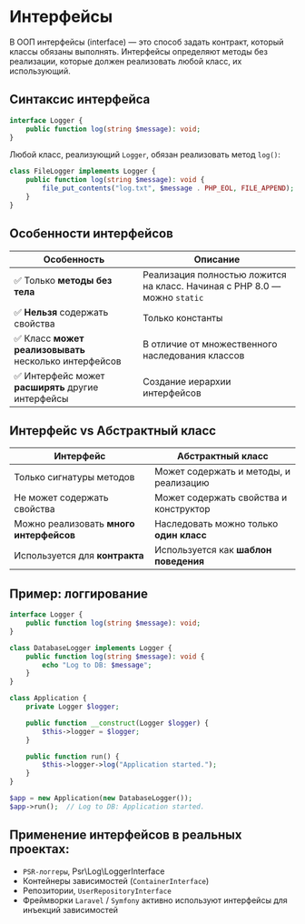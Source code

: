 # Интерфейсы
В ООП интерфейсы (interface) — это способ задать контракт, который классы обязаны выполнять. Интерфейсы определяют методы без реализации, которые должен реализовать любой класс, их использующий.

## Синтаксис интерфейса
```php
interface Logger {
    public function log(string $message): void;
}
```

Любой класс, реализующий `Logger`, обязан реализовать метод `log()`:
```php
class FileLogger implements Logger {
    public function log(string $message): void {
        file_put_contents("log.txt", $message . PHP_EOL, FILE_APPEND);
    }
}
```

## Особенности интерфейсов
| Особенность                                           | Описание                                                                  |
| ----------------------------------------------------- | ------------------------------------------------------------------------- |
| ✅ Только **методы без тела**                          | Реализация полностью ложится на класс. Начиная с PHP 8.0 — можно `static` |
| ✅ **Нельзя** содержать свойства                       | Только константы                                                          |
| ✅ Класс **может реализовывать** несколько интерфейсов | В отличие от множественного наследования классов                          |
| ✅ Интерфейс может **расширять** другие интерфейсы     | Создание иерархии интерфейсов                                             |


## Интерфейс vs Абстрактный класс
| Интерфейс                               | Абстрактный класс                       |
| --------------------------------------- | --------------------------------------- |
| Только сигнатуры методов                | Может содержать и методы, и реализацию  |
| Не может содержать свойства             | Может содержать свойства и конструктор  |
| Можно реализовать **много интерфейсов** | Наследовать можно только **один класс** |
| Используется для **контракта**          | Используется как **шаблон поведения**   |


## Пример: логгирование
```php
interface Logger {
    public function log(string $message): void;
}

class DatabaseLogger implements Logger {
    public function log(string $message): void {
        echo "Log to DB: $message";
    }
}

class Application {
    private Logger $logger;

    public function __construct(Logger $logger) {
        $this->logger = $logger;
    }

    public function run() {
        $this->logger->log("Application started.");
    }
}

$app = new Application(new DatabaseLogger());
$app->run();  // Log to DB: Application started.
```

## Применение интерфейсов в реальных проектах:
- `PSR-логгеры`, Psr\Log\LoggerInterface
- Контейнеры зависимостей (`ContainerInterface`)
- Репозитории, `UserRepositoryInterface`
- Фреймворки `Laravel` / `Symfony` активно используют интерфейсы для инъекций зависимостей
